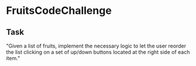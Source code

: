 # FruitsCodeChallenge


## Task

"Given a list of fruits, implement the necessary logic to let the user reorder the list clicking on a set of up/down buttons located at the right side of each item."